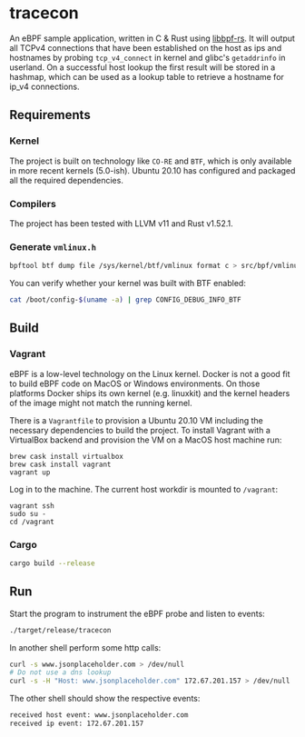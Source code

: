 # tracecon

An eBPF sample application, written in C & Rust using [libbpf-rs](https://github.com/libbpf/libbpf-rs). It will output all TCPv4 connections that have been established on the host as ips and hostnames by probing `tcp_v4_connect` in kernel and glibc's `getaddrinfo` in userland. On a successful host lookup the first result will be stored in a hashmap, which can be used as a lookup table to retrieve a hostname for ip_v4 connections.

## Requirements

### Kernel

The project is built on technology like `CO-RE` and `BTF`, which is only available in more recent kernels (5.0-ish). Ubuntu 20.10 has configured and packaged all the required dependencies.

### Compilers

The project has been tested with LLVM v11 and Rust v1.52.1.

### Generate `vmlinux.h`

```bash
bpftool btf dump file /sys/kernel/btf/vmlinux format c > src/bpf/vmlinux.h
```

You can verify whether your kernel was built with BTF enabled:

```bash
cat /boot/config-$(uname -a) | grep CONFIG_DEBUG_INFO_BTF
```

## Build

### Vagrant

eBPF is a low-level technology on the Linux kernel. Docker is not a good fit to build eBPF code on MacOS or Windows environments. On those platforms Docker ships its own kernel (e.g. linuxkit) and the kernel headers of the image might not match the running kernel.

There is a `Vagrantfile` to provision a Ubuntu 20.10 VM including the necessary dependencies to build the project. To install Vagrant with a VirtualBox backend and provision the VM on a MacOS host machine run:

```
brew cask install virtualbox
brew cask install vagrant
vagrant up
```

Log in to the machine. The current host workdir is mounted to `/vagrant`:

```
vagrant ssh
sudo su -
cd /vagrant
```

### Cargo

```bash
cargo build --release
```

## Run

Start the program to instrument the eBPF probe and listen to events:

```bash
./target/release/tracecon
```

In another shell perform some http calls:

```bash
curl -s www.jsonplaceholder.com > /dev/null
# Do not use a dns lookup
curl -s -H "Host: www.jsonplaceholder.com" 172.67.201.157 > /dev/null
```

The other shell should show the respective events:

```bash
received host event: www.jsonplaceholder.com
received ip event: 172.67.201.157
```
